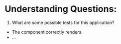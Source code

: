 # Understanding Questions:
1. What are some possible tests for this application?
* The component correctly renders.
* ...

